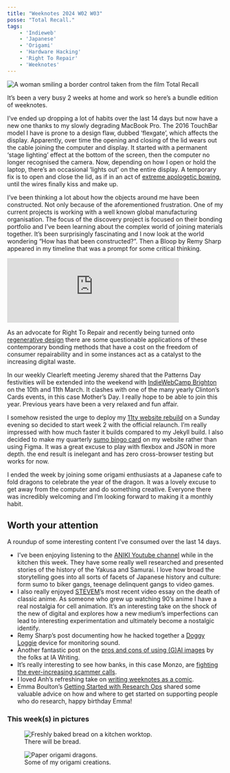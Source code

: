 ```yaml
---
title: "Weeknotes 2024 W02 W03"
posse: "Total Recall."
tags:
    - 'Indieweb'
    - 'Japanese'
    - 'Origami'
    - 'Hardware Hacking'
    - 'Right To Repair'
    - 'Weeknotes'
---
```


![A woman smiling a border control taken from the film Total Recall](/assets/images/writing/2024/01/weeknotes-2024-w02-w-03-total-recall.jpg)

It’s been a very busy 2 weeks at home and work so here’s a bundle edition of weeknotes.

I’ve ended up dropping a lot of habits over the last 14 days but now have a new one thanks to my slowly degrading MacBook Pro. The 2016 TouchBar model I have is prone to a design flaw, dubbed ‘flexgate’, which affects the display. Apparently, over time the opening and closing of the lid wears out the cable joining the computer and display. It started with a permanent ‘stage lighting’ effect at the bottom of the screen, then the computer no longer recognised the camera. Now, depending on how I open or hold the laptop, there’s an occasional ‘lights out’ on the entire display. A temporary fix is to open and close the lid, as if in an act of [extreme apologetic bowing](https://www.youtube.com/watch?v=Vb4lUOviCXY), until the wires finally kiss and make up.

I’ve been thinking a lot about how the objects around me have been constructed. Not only because of the aforementioned frustration. One of my current projects is working with a well known global manufacturing organisation. The focus of the discovery project is focused on their bonding portfolio and I’ve been learning about the complex world of joining materials together. It’s been surprisingly fascinating and I now look at the world wondering “How has that been constructed?”. Then a Bloop by Remy Sharp appeared in my timeline that was a prompt for some critical thinking.

<iframe title="Remy Sharp’s Mastodon post about replacing a Macbook battery" src="https://front-end.social/@rem/111726461441429542/embed" class="mastodon-embed" style="max-width: 100%; border: 0" width="400" allowfullscreen="allowfullscreen"></iframe><script src="https://front-end.social/embed.js" async="async"></script>

As an advocate for Right To Repair and recently being turned onto [regenerative design](https://en.wikipedia.org/wiki/Regenerative_design ) there are some questionable applications of these contemporary bonding methods that have a cost on the freedom of consumer repairability and in some instances act as a catalyst to the increasing digital waste.

In our weekly Clearleft meeting Jeremy shared that the Patterns Day festivities will be extended into the weekend with [IndieWebCamp Brighton](https://indieweb.org/2024/Brighton) on the 10th and 11th March. It clashes with one of the many yearly Clinton’s Cards events, in this case Mother’s Day. I really hope to be able to join this year. Previous years have been a very relaxed and fun affair.

I somehow resisted the urge to deploy my [11ty website rebuild](/writing/2024/01/there-will-be-bugs) on a Sunday evening so decided to start week 2 with the official relaunch. I’m really impressed with how much faster it builds compared to my Jekyll build. I also decided to make my quarterly [sumo bingo card](/making/sumo-bingo-card-january-2024/) on my website rather than using Figma. It was a great excuse to play with flexbox and JSON in more depth. the end result is inelegant and has zero cross-browser testing but works for now.

I ended the week by joining some origami enthusiasts at a Japanese cafe to fold dragons to celebrate the year of the dragon. It was a lovely excuse to get away from the computer and do something creative. Everyone there was incredibly welcoming and I’m looking forward to making it a monthly habit.

## Worth your attention

A roundup of some interesting content I’ve consumed over the last 14 days.

- I’ve been enjoying listening to the [ANIKI Youtube channel](https://www.youtube.com/@anikihistory) while in the kitchen this week. They have some really well researched and presented stories of the history of the Yakusa and Samurai. I love how broad the storytelling goes into all sorts of facets of Japanese history and culture: form sumo to biker gangs, teenage delinquent gangs to video games.
- I also really enjoyed [STEVEM](https://www.youtube.com/@Stevem)’s most recent video essay on the death of classic anime. As someone who grew up watching 90’s anime I have a real nostalgia for cell animation. It’s an interesting take on the shock of the new of digital and explores how a new medium’s imperfections can lead to interesting experimentation and ultimately become a nostalgic identify.
- Remy Sharp’s post documenting how he hacked together a [Doggy Loggie](https://remysharp.com/2024/01/11/the-doggie-loggie) device for monitoring sound.
- Another fantastic post on the [pros and cons of using (G)AI images](https://ia.net/topics/ai-art-is-the-new-stock-image) by the folks at IA Writing.
- It’s really interesting to see how banks, in this case Monzo, are [fighting the ever-increasing scammer calls](https://monzo.com/blog/2023/09/06/making-it-clear-when-were-on-a-call-with-you).
- I loved Anh’s refreshing take on [writing weeknotes as a comic](https://anhvn.com/posts/2024/weeknotes-9/).
- Emma Boulton’s [Getting Started with Research Ops](https://medium.com/researchops-community/getting-started-with-researchops-f77cd6779554) shared some valuable advice on how and where to get started on supporting people who do research, happy birthday Emma!

### This week(s) in pictures

<figure>
<img src="/assets/images/writing/2024/01/weeknotes-2024-w02-w-03-there-will-be-bread.jpg" alt="Freshly baked bread on a kitchen worktop.">
<figcaption>
There will be bread.
</figcaption>
</figure>

<figure>
<img src="/assets/images/writing/2024/01/weeknotes-2024-w02-w-03-origami-dragons.jpg" alt="Paper origami dragons.">
<figcaption>
Some of my origami creations.
</figcaption>
</figure>